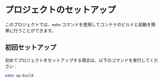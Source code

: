 # プロジェクトのセットアップ

このプロジェクトでは、`make` コマンドを使用してコンテナのビルドと起動を簡単に行うことができます。

## 初回セットアップ

初めてプロジェクトをセットアップする場合は、以下のコマンドを実行してください：

```sh
make up-build
